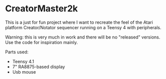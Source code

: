 # CreatorMaster2k

This is a just for fun project where I want to recreate the feel of the Atari platform Creator/Notator sequencer running on a Teensy 4 with peripherals.

Warning: this is very much in work and there will be no "released" versions. Use the code for inspiration mainly.

Parts used:
- Teensy 4.1
- 7" RA8875-based display
- Usb mouse
